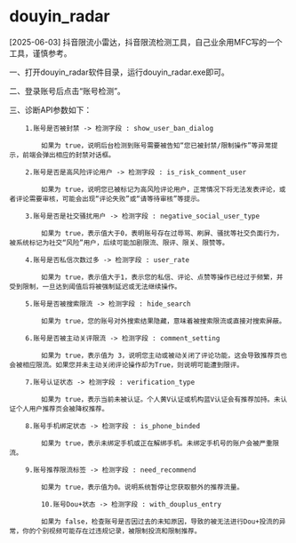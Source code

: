 # douyin_radar
[2025-06-03] 抖音限流小雷达，抖音限流检测工具，自己业余用MFC写的一个工具，谨慎参考。

一、打开douyin_radar软件目录，运行douyin_radar.exe即可。


二、登录账号后点击“账号检测”。


三、诊断API参数如下：

		1.账号是否被封禁 -> 检测字段 : show_user_ban_dialog 
  
			如果为 true，说明后台检测到账号需要被告知“您已被封禁/限制操作”等异常提示，前端会弹出相应的封禁对话框。
   
		2.账号是否是高风险评论用户 -> 检测字段 : is_risk_comment_user 
  
			如果为 true，说明您已被标记为高风险评论用户，正常情况下将无法发表评论，或者评论需要审核，可能会出现“评论失败”或“请等待审核”等提示。
   
		3.账号是否是社交骚扰用户 -> 检测字段 : negative_social_user_type 
  
			如果为 true，表示值大于0，表明账号存在过辱骂、刷屏、骚扰等社交负面行为，被系统标记为社交“风险”用户，后续可能加剧限流、限评、限关、限赞等。
   
		4.账号是否私信次数过多 -> 检测字段 : user_rate 
  
			如果为 true，表示值大于1，表示您的私信、评论、点赞等操作已经过于频繁，并受到限制，一旦达到阈值后将被强制延迟或无法继续操作。
   
		5.账号是否被搜索限流 -> 检测字段 : hide_search 
  
			如果为 true，您的账号对外搜索结果隐藏，意味着被搜索限流或直接对搜索屏蔽。
   
		6.账号是否被主动关评限流 -> 检测字段 : comment_setting 
  
			如果为 true，表示值为 3，说明您主动或被动关闭了评论功能，这会导致推荐页也会被相应限流。如果您并未主动关闭评论操作却为True，则说明可能遭到限评。
   
		7.账号认证状态 -> 检测字段 : verification_type 
  
			如果为 true，表示当前未被认证。个人黄V认证或机构蓝V认证会有推荐加持。未认证个人用户推荐页会被降权推荐。
   
		8.账号手机绑定状态 -> 检测字段 : is_phone_binded 
  
			如果为 true，表示未绑定手机或正在解绑手机。未绑定手机号的账户会被严重限流。
   
		9.账号推荐限流标签 -> 检测字段 : need_recommend
  
		 	如果为 true，表示值为0。说明系统暂停让您获取额外的推荐流量。
    
	        10.账号Dou+状态 -> 检测字段 : with_douplus_entry
	 
	 		如果为 false，检查账号是否因过去的未知原因，导致的被无法进行Dou+投流的异常，你的个别视频可能存在过违规记录，被限制投流和限制推荐。
    
